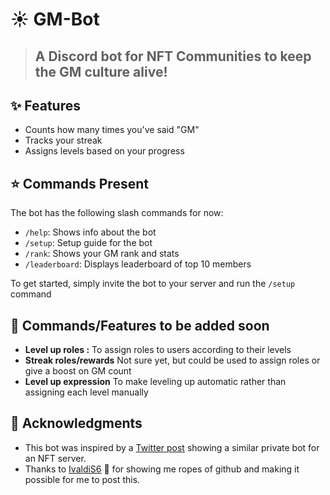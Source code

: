 # ☀️ GM-Bot
 > ## A Discord bot for NFT Communities to keep the GM culture alive!

## ✨ Features

- Counts how many times you've said "GM"
- Tracks your streak
- Assigns levels based on your progress

## ⭐ Commands Present

The bot has the following slash commands for now:

- `/help`: Shows info about the bot
- `/setup`: Setup guide for the bot
- `/rank`: Shows your GM rank and stats
- `/leaderboard`: Displays leaderboard of top 10 members

To get started, simply invite the bot to your server and run the `/setup` command

## 💫 Commands/Features to be added soon

- **Level up roles :** To assign roles to users according to their levels
- **Streak roles/rewards** Not sure yet, but could be used to assign roles or give a boost on GM count
- **Level up expression** To make leveling up automatic rather than assigning each level manually

## 💙 Acknowledgments

- This bot was inspired by a [Twitter post](https://twitter.com/GMchads/status/1645446634539499520) showing a similar private bot for an NFT server.
- Thanks to [IvaldiS6](https://github.com/IvaldiS6) 💙 for showing  me ropes of github and making it possible for me to post this.